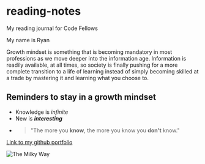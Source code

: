 # reading-notes
My reading journal for Code Fellows

My name is Ryan

Growth mindset is something that is becoming mandatory in most professions as we move deeper into the information age. Information is readily available, at all times, so society is finally pushing for a more complete transition to a life of learning instead of simply becoming skilled at a trade by mastering it and learning what you choose to.

## Reminders to stay in a growth mindset

- Knowledge is _infinite_
- New is **_interesting_**
- > "The more you **know**, the more you know you **don't** know."


[Link to my github portfolio](https://github.com/Gozz3230)

![The Milky Way](https://upload.wikimedia.org/wikipedia/commons/thumb/b/b3/UGC_12158.jpg/330px-UGC_12158.jpg)
